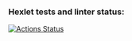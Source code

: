 ### Hexlet tests and linter status:
[![Actions Status](https://github.com/MrNovan/frontend-project-46/workflows/hexlet-check/badge.svg)](https://github.com/MrNovan/frontend-project-46/actions)